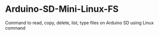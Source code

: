 # Arduino-SD-Mini-Linux-FS
Command to read, copy, delete, list, type files on Arduino SD using Linux command
